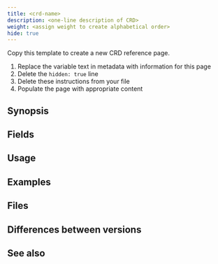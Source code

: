 ```yaml
---
title: <crd-name>
description: <one-line description of CRD>
weight: <assign weight to create alphabetical order>
hide: true
---
```


Copy this template to create a new CRD reference page.

1. Replace the variable text in metadata with information for this page
1. Delete the `hidden: true` line
1. Delete these instructions from your file
1. Populate the page with appropriate content

## Synopsis

## Fields

<!-- Detailed description of each field/parameter -->

## Usage

<!-- How this CRD is "activated".  For example, which event uses this CRD -->
<!-- Instructions and guidelines for when and how to customize a CRD -->

## Examples

## Files

## Differences between versions

## See also
